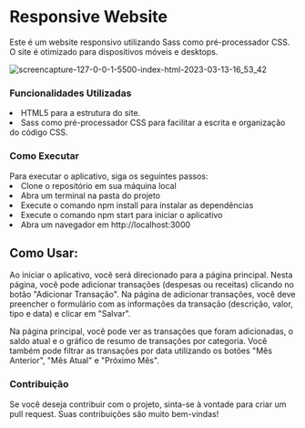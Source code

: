 # Responsive Website
Este é um website responsivo utilizando Sass como pré-processador CSS. O site é otimizado para dispositivos móveis e desktops.

![screencapture-127-0-0-1-5500-index-html-2023-03-13-16_53_42](https://user-images.githubusercontent.com/86318311/224819484-f695987e-7a88-4123-af85-508e97868910.png)

<h3>Funcionalidades Utilizadas </h3>
<li>HTML5 para a estrutura do site.</li>
<li>Sass como pré-processador CSS para facilitar a escrita e organização do código CSS.</li>

<h3> Como Executar</h3>
Para executar o aplicativo, siga os seguintes passos:

<li>Clone o repositório em sua máquina local</li>
<li>Abra um terminal na pasta do projeto</li>
<li>Execute o comando npm install para instalar as dependências</li>
<li>Execute o comando npm start para iniciar o aplicativo</li>
<li>Abra um navegador em http://localhost:3000</li>
<h2>Como Usar:</h2>
Ao iniciar o aplicativo, você será direcionado para a página principal. Nesta página, você pode adicionar transações (despesas ou receitas) clicando no botão "Adicionar Transação". Na página de adicionar transações, você deve preencher o formulário com as informações da transação (descrição, valor, tipo e data) e clicar em "Salvar".

Na página principal, você pode ver as transações que foram adicionadas, o saldo atual e o gráfico de resumo de transações por categoria. Você também pode filtrar as transações por data utilizando os botões "Mês Anterior", "Mês Atual" e "Próximo Mês".

<h3>Contribuição</h3>
Se você deseja contribuir com o projeto, sinta-se à vontade para criar um pull request. Suas contribuições são muito bem-vindas!

